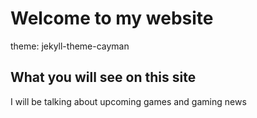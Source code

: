 
<!DOCTYPE.html>
<html>
<head>
<h1>Welcome to my website</h1>
</head>
<body>
theme: jekyll-theme-cayman

<h2>What you will see on this site</h2>
<p>I will be talking about upcoming games and gaming news</p>

</body>
</html>
